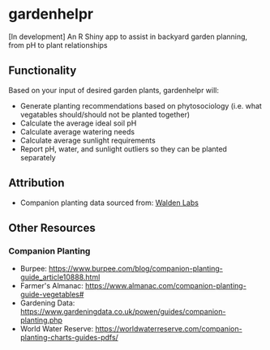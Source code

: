 # gardenhelpr
[In development] An R Shiny app to assist in backyard garden planning, from pH to plant relationships

## Functionality 

Based on your input of desired garden plants, gardenhelpr will:

- Generate planting recommendations based on phytosociology (i.e. what vegatables should/should not be planted together)
- Calculate the average ideal soil pH 
- Calculate average watering needs
- Calculate average sunlight requirements
- Report pH, water, and sunlight outliers so they can be planted separately

## Attribution

- Companion planting data sourced from: <a href="https://waldenlabs.com/the-ultimate-companion-planting-guide-chart/">Walden Labs</a>

## Other Resources

### Companion Planting
- Burpee: https://www.burpee.com/blog/companion-planting-guide_article10888.html
- Farmer's Almanac: https://www.almanac.com/companion-planting-guide-vegetables#
- Gardening Data: https://www.gardeningdata.co.uk/powen/guides/companion-planting.php
- World Water Reserve: https://worldwaterreserve.com/companion-planting-charts-guides-pdfs/
 
